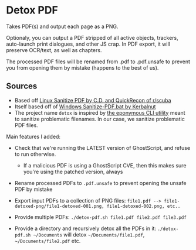# Detox PDF
Takes PDF(s) and output each page as a PNG. 

Optionaly, you can output a PDF stripped of all active objects, trackers, auto-launch print dialogues, and other JS crap. 
In PDF export, it will preserve OCR/text, as well as chapters.

The processed PDF files will be renamed from .pdf to .pdf.unsafe to prevent you from opening them by mistake (happens to the best of us).
## Sources

 - Based off [Linux Sanitize PDF by C.D. and QuickRecon of r/scuba](https://github.com/scuba-tech/Linux-Sanitize-PDF)
 - Itself based off of [Windows Sanitize-PDF.bat by Kerbalnut](https://github.com/Kerbalnut/Sanitize-PDF)
 - The project name `detox` is inspired by [the eponymous CLI utility](https://github.com/dharple/detox) meant to sanitize problematic filenames. In our case, we sanitize problematic PDF files.

 Main features I added:
 
 - Check that we're running the LATEST version of GhostScript, and refuse to run otherwise.
   - If a malicious PDF is using a GhostScript CVE, then this makes sure you're using the patched version, always

 - Rename processed PDFs to `.pdf.unsafe` to prevent opening the unsafe PDF by mistake

 - Export input PDFs to a collection of PNG files:
    `file1.pdf --> file1-detoxed-png/file1-detoxed-001.png, file1-detoxed-002.png, etc..`

 - Provide multiple PDFs:
    `./detox-pdf.sh file1.pdf file2.pdf file3.pdf`

 - Provide a directory and recursively detox all the PDFs in it:
    `./detox-pdf.sh ~/Documents` will detox `~/Documents/file1.pdf`, `~/Documents/file2.pdf` etc.

